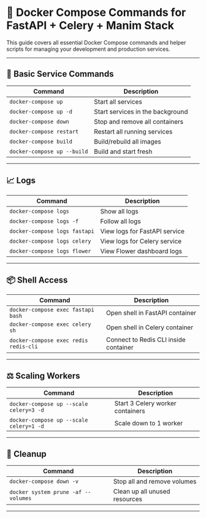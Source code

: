 # 🚀 Docker Compose Commands for FastAPI + Celery + Manim Stack

This guide covers all essential Docker Compose commands and helper scripts for managing your development and production services.

---

## 🔧 Basic Service Commands

| Command                         | Description                          |
|----------------------------------|--------------------------------------|
| `docker-compose up`             | Start all services                   |
| `docker-compose up -d`          | Start services in the background     |
| `docker-compose down`           | Stop and remove all containers       |
| `docker-compose restart`        | Restart all running services         |
| `docker-compose build`          | Build/rebuild all images             |
| `docker-compose up --build`     | Build and start fresh                |

---

## 📈 Logs

| Command                                 | Description                        |
|------------------------------------------|------------------------------------|
| `docker-compose logs`                   | Show all logs                      |
| `docker-compose logs -f`                | Follow all logs                    |
| `docker-compose logs fastapi`           | View logs for FastAPI service      |
| `docker-compose logs celery`            | View logs for Celery service       |
| `docker-compose logs flower`            | View Flower dashboard logs         |

---

## 📦 Shell Access

| Command                             | Description                         |
|--------------------------------------|-------------------------------------|
| `docker-compose exec fastapi bash`  | Open shell in FastAPI container     |
| `docker-compose exec celery sh`     | Open shell in Celery container      |
| `docker-compose exec redis redis-cli` | Connect to Redis CLI inside container |

---

## ⚖️ Scaling Workers

| Command                                      | Description                        |
|-----------------------------------------------|------------------------------------|
| `docker-compose up --scale celery=3 -d`       | Start 3 Celery worker containers   |
| `docker-compose up --scale celery=1 -d`       | Scale down to 1 worker             |

---

## 🧹 Cleanup

| Command                                     | Description                        |
|----------------------------------------------|------------------------------------|
| `docker-compose down -v`                   | Stop all and remove volumes        |
| `docker system prune -af --volumes`        | Clean up all unused resources      |

---
